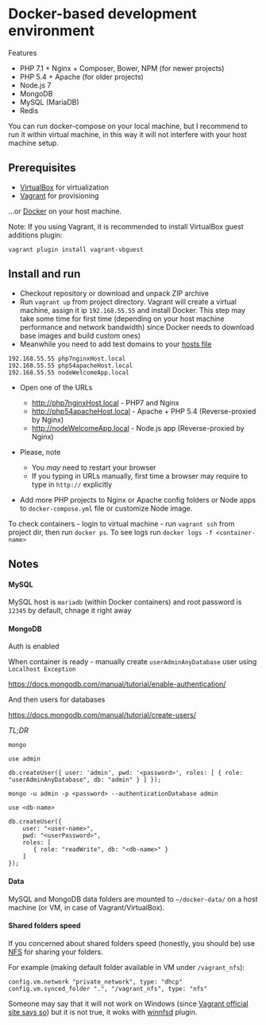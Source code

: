 # Docker-based development environment

Features

- PHP 7.1 + Nginx + Composer, Bower, NPM (for newer projects)
- PHP 5.4 + Apache (for older projects)
- Node.js 7
- MongoDB
- MySQL (MariaDB)
- Redis

You can run docker-compose on your local machine, but I recommend to run it within 
virtual machine, in this way it will not interfere with your host machine setup.

## Prerequisites
- [VirtualBox](https://www.virtualbox.org/) for virtualization
- [Vagrant](https://www.vagrantup.com/) for provisioning

...or [Docker](https://www.docker.com) on your host machine.

Note: If you using Vagrant, it is recommended to install VirtualBox guest additions plugin:

```
vagrant plugin install vagrant-vbguest
```

## Install and run

- Checkout repository or download and unpack ZIP archive
- Run `vagrant up` from project directory. Vagrant will create a virtual machine, assign 
it ip `192.168.55.55` and install Docker. This step may take some time for first time (depending on your host machine performance and network bandwidth) since Docker needs to download base images and build custom ones)
- Meanwhile you need to add test domains to your [hosts file](https://www.google.com/search?q=what%20is%20hosts%20file)

```
192.168.55.55 php7nginxHost.local
192.168.55.55 php54apacheHost.local
192.168.55.55 nodeWelcomeApp.local
```

- Open one of the URLs
	- http://php7nginxHost.local - PHP7 and Nginx 
	- http://php54apacheHost.local - Apache + PHP 5.4 (Reverse-proxied by Nginx)
	- http://nodeWelcomeApp.local - Node.js app (Reverse-proxied by Nginx)
	
- Please, note
	- You *may* need to restart your browser
	- If you typing in URLs manually, first time a browser may require to type in `http://` explicitly

- Add more PHP projects to Nginx or Apache config folders or Node apps 
to `docker-compose.yml` file or customize Node image.

To check containers - login to virtual machine - run `vagrant ssh` from project dir, then run `docker ps`.
To see logs run `docker logs -f <container-name>`

## Notes

#### MySQL

MySQL host is `mariadb` (within Docker containers) and root password is `12345` by default, chnage it right away

#### MongoDB

Auth is enabled

When container is ready - manually create `userAdminAnyDatabase` user using `Localhost Exception`

https://docs.mongodb.com/manual/tutorial/enable-authentication/

And then users for databases

https://docs.mongodb.com/manual/tutorial/create-users/

*TL;DR*

```
mongo

use admin

db.createUser({ user: 'admin', pwd: '<password>', roles: [ { role: "userAdminAnyDatabase", db: "admin" } ] });

mongo -u admin -p <password> --authenticationDatabase admin

use <db-name>

db.createUser({
	user: "<user-name>",
	pwd: "<userPassword>",
	roles: [
	   { role: "readWrite", db: "<db-name>" }
	]
});
```

#### Data

MySQL and MongoDB data folders are mounted to `~/docker-data/` on a host machine (or VM, in case of Vagrant/VirtualBox).

#### Shared folders speed

If you concerned about shared folders speed (honestly, you should be) use [NFS](https://en.wikipedia.org/wiki/Network_File_System) for sharing your folders.

For example (making default folder available in VM under `/vagrant_nfs`):

    config.vm.network "private_network", type: "dhcp"
    config.vm.synced_folder ".", "/vagrant_nfs", type: "nfs"
    
Someone may say that it will not work on Windows (since [Vagrant official site says so](https://www.vagrantup.com/docs/synced-folders/nfs.html)) but it is not true, it woks with [winnfsd](https://github.com/winnfsd/vagrant-winnfsd) plugin.
